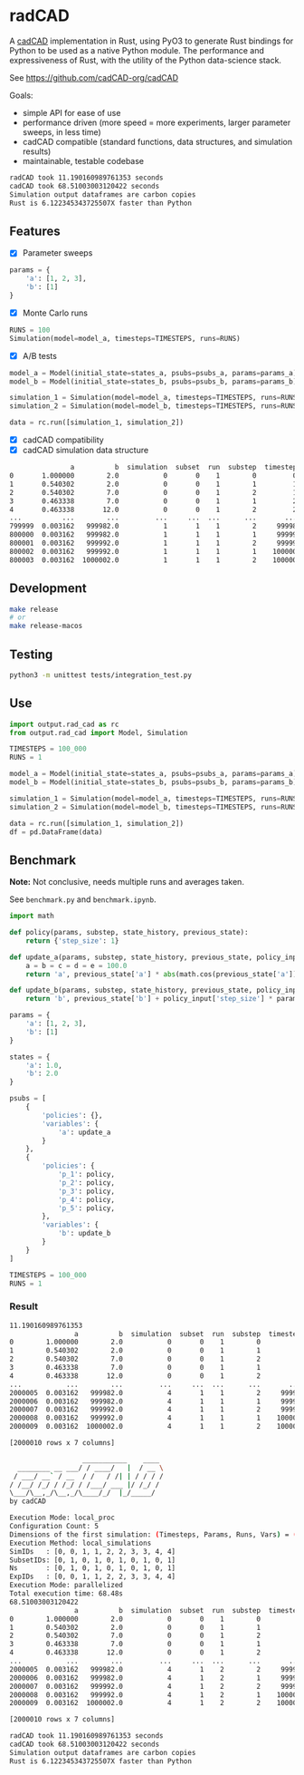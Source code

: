 # radCAD
A [cadCAD](https://cadcad.org/) implementation in Rust, using PyO3 to generate Rust bindings for Python to be used as a native Python module. The performance and expressiveness of Rust, with the utility of the Python data-science stack.

See https://github.com/cadCAD-org/cadCAD

Goals:
* simple API for ease of use
* performance driven (more speed = more experiments, larger parameter sweeps, in less time)
* cadCAD compatible (standard functions, data structures, and simulation results)
* maintainable, testable codebase

```bash
radCAD took 11.190160989761353 seconds
cadCAD took 68.51003003120422 seconds
Simulation output dataframes are carbon copies
Rust is 6.122345343725507X faster than Python
```

## Features

* [x] Parameter sweeps

```python
params = {
    'a': [1, 2, 3],
    'b': [1]
}
```

* [x] Monte Carlo runs

```python
RUNS = 100
Simulation(model=model_a, timesteps=TIMESTEPS, runs=RUNS)
```

* [x] A/B tests

```python
model_a = Model(initial_state=states_a, psubs=psubs_a, params=params_a)
model_b = Model(initial_state=states_b, psubs=psubs_b, params=params_b)

simulation_1 = Simulation(model=model_a, timesteps=TIMESTEPS, runs=RUNS)
simulation_2 = Simulation(model=model_b, timesteps=TIMESTEPS, runs=RUNS)

data = rc.run([simulation_1, simulation_2])
```

* [x] cadCAD compatibility
* [x] cadCAD simulation data structure

```bash
               a          b  simulation  subset  run  substep  timestep
0       1.000000        2.0           0       0    1        0         0
1       0.540302        2.0           0       0    1        1         1
2       0.540302        7.0           0       0    1        2         1
3       0.463338        7.0           0       0    1        1         2
4       0.463338       12.0           0       0    1        2         2
...          ...        ...         ...     ...  ...      ...       ...
799999  0.003162   999982.0           1       1    1        2     99998
800000  0.003162   999982.0           1       1    1        1     99999
800001  0.003162   999992.0           1       1    1        2     99999
800002  0.003162   999992.0           1       1    1        1    100000
800003  0.003162  1000002.0           1       1    1        2    100000
```

## Development

```bash
make release
# or
make release-macos
```

## Testing

```bash
python3 -m unittest tests/integration_test.py
```

## Use

```python
import output.rad_cad as rc
from output.rad_cad import Model, Simulation

TIMESTEPS = 100_000
RUNS = 1

model_a = Model(initial_state=states_a, psubs=psubs_a, params=params_a)
model_b = Model(initial_state=states_b, psubs=psubs_b, params=params_b)

simulation_1 = Simulation(model=model_a, timesteps=TIMESTEPS, runs=RUNS)
simulation_2 = Simulation(model=model_b, timesteps=TIMESTEPS, runs=RUNS)

data = rc.run([simulation_1, simulation_2])
df = pd.DataFrame(data)
```

## Benchmark

**Note:** Not conclusive, needs multiple runs and averages taken.

See `benchmark.py` and `benchmark.ipynb`.

```python
import math

def policy(params, substep, state_history, previous_state):
    return {'step_size': 1}

def update_a(params, substep, state_history, previous_state, policy_input):
    a = b = c = d = e = 100.0
    return 'a', previous_state['a'] * abs(math.cos(previous_state['a']))

def update_b(params, substep, state_history, previous_state, policy_input):
    return 'b', previous_state['b'] + policy_input['step_size'] * params['a']

params = {
    'a': [1, 2, 3],
    'b': [1]
}

states = {
    'a': 1.0,
    'b': 2.0
}

psubs = [
    {
        'policies': {},
        'variables': {
            'a': update_a
        }
    },
    {
        'policies': {
            'p_1': policy,
            'p_2': policy,
            'p_3': policy,
            'p_4': policy,
            'p_5': policy,
        },
        'variables': {
            'b': update_b
        }
    }
]

TIMESTEPS = 100_000
RUNS = 1
```

### Result
```bash
11.190160989761353
                a          b  simulation  subset  run  substep  timestep
0        1.000000        2.0           0       0    1        0         0
1        0.540302        2.0           0       0    1        1         1
2        0.540302        7.0           0       0    1        2         1
3        0.463338        7.0           0       0    1        1         2
4        0.463338       12.0           0       0    1        2         2
...           ...        ...         ...     ...  ...      ...       ...
2000005  0.003162   999982.0           4       1    1        2     99998
2000006  0.003162   999982.0           4       1    1        1     99999
2000007  0.003162   999992.0           4       1    1        2     99999
2000008  0.003162   999992.0           4       1    1        1    100000
2000009  0.003162  1000002.0           4       1    1        2    100000

[2000010 rows x 7 columns]

                  ___________    ____
  ________ __ ___/ / ____/   |  / __ \
 / ___/ __` / __  / /   / /| | / / / /
/ /__/ /_/ / /_/ / /___/ ___ |/ /_/ /
\___/\__,_/\__,_/\____/_/  |_/_____/
by cadCAD

Execution Mode: local_proc
Configuration Count: 5
Dimensions of the first simulation: (Timesteps, Params, Runs, Vars) = (100000, 2, 2, 7)
Execution Method: local_simulations
SimIDs   : [0, 0, 1, 1, 2, 2, 3, 3, 4, 4]
SubsetIDs: [0, 1, 0, 1, 0, 1, 0, 1, 0, 1]
Ns       : [0, 1, 0, 1, 0, 1, 0, 1, 0, 1]
ExpIDs   : [0, 0, 1, 1, 2, 2, 3, 3, 4, 4]
Execution Mode: parallelized
Total execution time: 68.48s
68.51003003120422
                a          b  simulation  subset  run  substep  timestep
0        1.000000        2.0           0       0    1        0         0
1        0.540302        2.0           0       0    1        1         1
2        0.540302        7.0           0       0    1        2         1
3        0.463338        7.0           0       0    1        1         2
4        0.463338       12.0           0       0    1        2         2
...           ...        ...         ...     ...  ...      ...       ...
2000005  0.003162   999982.0           4       1    2        2     99998
2000006  0.003162   999982.0           4       1    2        1     99999
2000007  0.003162   999992.0           4       1    2        2     99999
2000008  0.003162   999992.0           4       1    2        1    100000
2000009  0.003162  1000002.0           4       1    2        2    100000

[2000010 rows x 7 columns]

radCAD took 11.190160989761353 seconds
cadCAD took 68.51003003120422 seconds
Simulation output dataframes are carbon copies
Rust is 6.122345343725507X faster than Python
```
